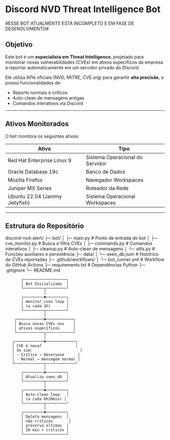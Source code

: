 # Discord NVD Threat Intelligence Bot
#ESSE BOT ATUALMENTE ESTÁ INCOMPLETO E EM FASE DE DESENOLVIMENTO#
## Objetivo

Este bot é um **especialista em Threat Intelligence**, projetado para monitorar novas vulnerabilidades (CVEs) em ativos específicos da empresa e reportar automaticamente em um servidor privado do Discord.  

Ele utiliza APIs oficiais (NVD, MITRE, CVE.org) para garantir **alta precisão**, e possui funcionalidades de:

- Reports normais e críticos  
- Auto-clean de mensagens antigas  
- Comandos interativos via Discord  

---

## Ativos Monitorados

O bot monitora os seguintes ativos:

| Ativo | Tipo |
|-------|------|
| Red Hat Enterprise Linux 9 | Sistema Operacional do Servidor |
| Oracle Database 19c | Banco de Dados |
| Mozilla Firefox | Navegador Workspaces |
| Juniper MX Series | Roteador da Rede |
| Ubuntu 22.04 (Jammy Jellyfish) | Sistema Operacional Workspaces |

---

## Estrutura do Repositório

discord-nvd-alert/
├─ bot/
│ ├─ main.py # Ponto de entrada do bot
│ ├─ cve_monitor.py # Busca e filtra CVEs
│ ├─ commands.py # Comandos interativos
│ ├─ cleanup.py # Auto-clean de mensagens
│ └─ utils.py # Funções auxiliares e persistência
├─ data/
│ └─ seen_db.json # Histórico de CVEs reportadas
├─ .github/workflows/
│ └─ bot_runner.yml # Workflow do GitHub Actions
├─ requirements.txt # Dependências Python
├─ .gitignore
└─ README.md

           ┌───────────────────┐
           │ Bot Inicializado  │
           └─────────┬─────────┘
                     │
           ┌─────────▼─────────┐
           │ monitor_cves loop │
           │ (a cada 1h)       │
           └─────────┬─────────┘
                     │
        ┌────────────▼────────────┐
        │ Busca novas CVEs nos    │
        │ ativos específicos      │
        └────────────┬────────────┘
                     │
       ┌─────────────▼─────────────┐
       │ CVE é nova?               │
       │ Se sim:                     │
       │ - Crítica → @everyone      │
       │ - Normal → mensagem normal │
       └─────────────┬─────────────┘
                     │
           ┌─────────▼─────────┐
           │ Atualiza seen_db  │
           └─────────┬─────────┘
                     │
           ┌─────────▼─────────┐
           │ Auto-clean loop   │
           │ (a cada 6h20min) │
           └─────────┬─────────┘
                     │
           ┌─────────▼─────────┐
           │ Deleta mensagens  │
           │ não críticas       │
           │ preserva últimas  │
           │ 20 min + críticos │
           └───────────────────┘


